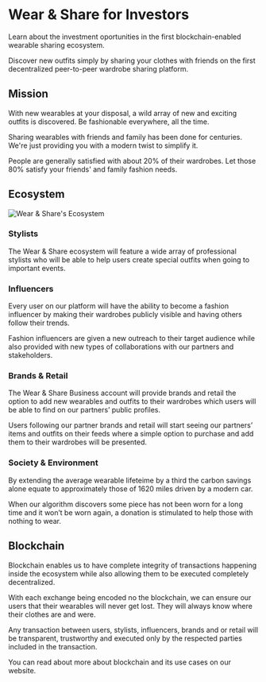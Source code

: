 # Wear & Share for Investors

Learn about the investment oportunities in the first blockchain-enabled wearable sharing ecosystem.

Discover new outfits simply by sharing your clothes with friends on the first decentralized peer-to-peer wardrobe sharing platform.

## Mission

With new wearables at your disposal, a wild array of new and exciting outfits is discovered. Be fashionable everywhere, all the time.

Sharing wearables with friends and family has been done for centuries. We're just providing you with a modern twist to simplify it.

People are generally satisfied with about 20% of their wardrobes. Let those 80% satisfy your friends' and family fashion needs.

## Ecosystem

![Wear & Share's Ecosystem](https://wearandshare-invest.netlify.app/img/ecosystem/ecosystem.png)

### Stylists

The Wear & Share ecosystem will feature a wide array of professional stylists who will be able to help users create special outfits when going to important events.

### Influencers

Every user on our platform will have the ability to become a fashion influencer by making their wardrobes publicly visible and having others follow their trends.

Fashion influencers are given a new outreach to their target audience while also provided with new types of collaborations with our partners and stakeholders.

### Brands & Retail

The Wear & Share Business account will provide brands and retail the option to add new wearables and outfits to their wardrobes which users will be able to find on our partners’ public profiles.

Users following our partner brands and retail will start seeing our partners’ items and outfits on their feeds where a simple option to purchase and add them to their wardrobes will be presented.

### Society & Environment

By extending the average wearable lifeteime by a third the carbon savings alone equate to approximately those of 1620 miles driven by a modern car.

When our algorithm discovers some piece has not been worn for a long time and it won’t be worn again, a donation is stimulated to help those with nothing to wear.

## Blockchain

Blockchain enables us to have complete integrity of transactions happening inside the ecosystem while also allowing them to be executed completely decentralized.

With each exchange being encoded no the blockchain, we can ensure our users that their wearables will never get lost. They will always know where their clothes are and were.

Any transaction between users, stylists, influencers, brands and or retail will be transparent, trustworthy and executed only by the respected parties included in the transaction.

You can read about more about blockchain and its use cases on our website.
